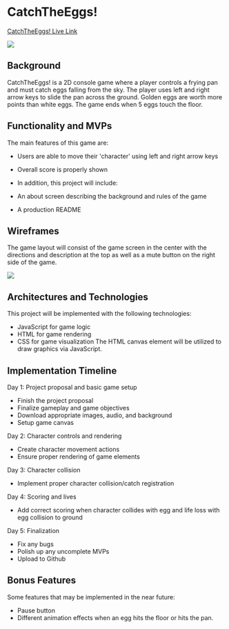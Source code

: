 # CatchTheEggs!

[CatchTheEggs! Live Link](https://andyhongle.github.io/CatchTheEggs/)

![](https://i.imgur.com/R1RZODe.png)

## Background
CatchTheEggs! is a 2D console game where a player controls a frying pan and must catch eggs falling from the sky. The player uses left and right arrow keys to slide the pan across the ground. Golden eggs are worth more points than white eggs. The game ends when 5 eggs touch the floor.

## Functionality and MVPs
The main features of this game are:

* Users are able to move their 'character' using left and right arrow keys
* Overall score is properly shown
* In addition, this project will include:

* An about screen describing the background and rules of the game
* A production README

## Wireframes
The game layout will consist of the game screen in the center with the directions and description at the top as well as a mute button on the right side of the game.

![](https://i.imgur.com/WUijtEh.png)

## Architectures and Technologies
This project will be implemented with the following technologies:

* JavaScript for game logic
* HTML for game rendering
* CSS for game visualization
The HTML canvas element will be utilized to draw graphics via JavaScript.

## Implementation Timeline

Day 1: Project proposal and basic game setup
* Finish the project proposal
* Finalize gameplay and game objectives
* Download appropriate images, audio, and background
* Setup game canvas

Day 2: Character controls and rendering
* Create character movement actions
* Ensure proper rendering of game elements

Day 3: Character collision
* Implement proper character collision/catch registration

Day 4: Scoring and lives
* Add correct scoring when character collides with egg and life loss with egg collision to ground

Day 5: Finalization
* Fix any bugs
* Polish up any uncomplete MVPs
* Upload to Github

## Bonus Features 
Some features that may be implemented in the near future:
* Pause button
* Different animation effects when an egg hits the floor or hits the pan.

